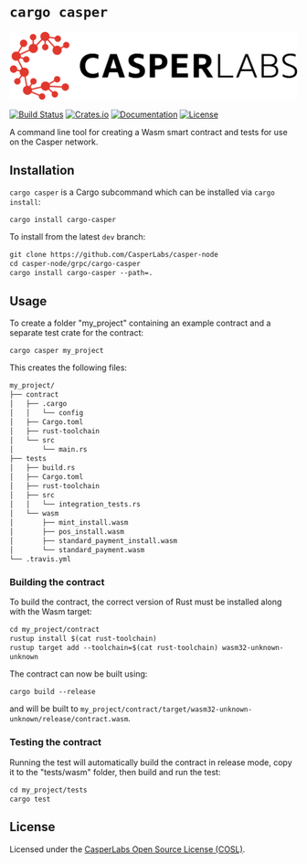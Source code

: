 # `cargo casper`

[![LOGO](../../images/CasperLabs_Logo_Horizontal_RGB.png)](https://casperlabs.io/)

[![Build Status](https://drone-auto.casperlabs.io/api/badges/CasperLabs/casper-node/status.svg?branch=master)](http://drone-auto.casperlabs.io/CasperLabs/casper-node)
[![Crates.io](https://img.shields.io/crates/v/cargo-casper)](https://crates.io/crates/cargo-casper)
[![Documentation](https://docs.rs/cargo-casper/badge.svg)](https://docs.rs/cargo-casper)
[![License](https://img.shields.io/badge/license-COSL-blue.svg)](../../LICENSE)

A command line tool for creating a Wasm smart contract and tests for use on the Casper network.

## Installation

`cargo casper` is a Cargo subcommand which can be installed via `cargo install`:

```
cargo install cargo-casper
```

To install from the latest `dev` branch:

```
git clone https://github.com/CasperLabs/casper-node
cd casper-node/grpc/cargo-casper
cargo install cargo-casper --path=.
```

## Usage

To create a folder "my_project" containing an example contract and a separate test crate for the contract:

```
cargo casper my_project
```

This creates the following files:

```
my_project/
├── contract
│   ├── .cargo
│   │   └── config
│   ├── Cargo.toml
│   ├── rust-toolchain
│   └── src
│       └── main.rs
├── tests
│   ├── build.rs
│   ├── Cargo.toml
│   ├── rust-toolchain
│   ├── src
│   │   └── integration_tests.rs
│   └── wasm
│       ├── mint_install.wasm
│       ├── pos_install.wasm
│       ├── standard_payment_install.wasm
│       └── standard_payment.wasm
└── .travis.yml
```

### Building the contract

To build the contract, the correct version of Rust must be installed along with the Wasm target:

```
cd my_project/contract
rustup install $(cat rust-toolchain)
rustup target add --toolchain=$(cat rust-toolchain) wasm32-unknown-unknown
```

The contract can now be built using:

```
cargo build --release
```

and will be built to `my_project/contract/target/wasm32-unknown-unknown/release/contract.wasm`.

### Testing the contract

Running the test will automatically build the contract in release mode, copy it to the "tests/wasm" folder, then build
and run the test:

```
cd my_project/tests
cargo test
```

## License

Licensed under the [CasperLabs Open Source License (COSL)](../../LICENSE).
